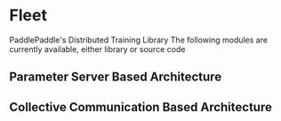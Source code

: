 # Fleet
PaddlePaddle's Distributed Training Library
The following modules are currently available, either library or source code
## Parameter Server Based Architecture
## Collective Communication Based Architecture

